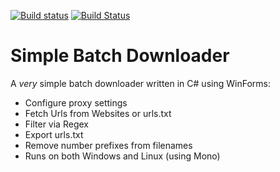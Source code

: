 [![Build status](https://ci.appveyor.com/api/projects/status/f348yjxn9v857s2k/branch/master?svg=true)](https://ci.appveyor.com/project/ShyRed/simplebatchdownloader/branch/master)
[![Build Status](https://travis-ci.com/ShyRed/simplebatchdownloader.svg?branch=master)](https://travis-ci.com/ShyRed/simplebatchdownloader)

# Simple Batch Downloader
A *very* simple batch downloader written in C# using WinForms:

- Configure proxy settings
- Fetch Urls from Websites or urls.txt
- Filter via Regex
- Export urls.txt
- Remove number prefixes from filenames
- Runs on both Windows and Linux (using Mono)
